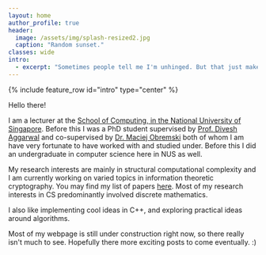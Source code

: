 ```yaml
---
layout: home
author_profile: true
header:
  image: /assets/img/splash-resized2.jpg
  caption: "Random sunset."
classes: wide
intro: 
  - excerpt: "Sometimes people tell me I'm unhinged. But that just makes me wonder: Since when do humans come with hinges?"
---
```


{% include feature_row id="intro" type="center" %}

Hello there!

I am a lecturer at the [School of Computing, in the National University of Singapore](https://www.comp.nus.edu.sg/). Before this I was a PhD student supervised by [Prof. Divesh Aggarwal](https://sites.google.com/site/diveshhomepage/) and co-supervised by [Dr. Maciej Obremski](https://sites.google.com/view/maciejobremski) both of whom I am have very fortunate to have worked with and studied under. Before this I did an undergraduate in computer science here in NUS as well. 

My research interests are mainly in structural computational complexity and I am currently working on varied topics in information theoretic cryptography. You may find 
my list of papers [here](/papers/). Most of my research interests in CS predominantly involved discrete mathematics.

I also like implementing cool ideas in C++, and exploring practical ideas around algorithms.

Most of my webpage is still under construction right now, so there really isn't much to see. Hopefully there more exciting posts to come eventually. :)
